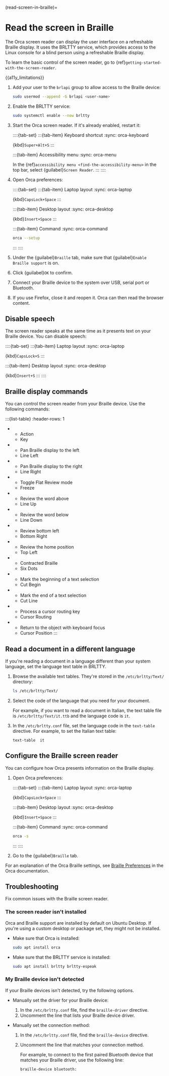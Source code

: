 (read-screen-in-braille)=
# Read the screen in Braille

The Orca screen reader can display the user interface on a refreshable Braille display. It uses the BRLTTY service, which provides access to the Linux console for a blind person using a refreshable Braille display. 

To learn the basic control of the screen reader, go to {ref}`getting-started-with-the-screen-reader`.

{{a11y_limitations}}


1. Add your user to the `brlapi` group to allow access to the Braille device:

    ```bash
    sudo usermod --append -G brlapi <user-name>
    ```

2. Enable the BRLTTY service:

    ```bash
    sudo systemctl enable --now brltty
    ```

3. Start the Orca screen reader. If it's already enabled, restart it:

    ::::{tab-set}
    :::{tab-item} Keyboard shortcut
    :sync: orca-keyboard

    {kbd}`Super+Alt+S`
    :::

    :::{tab-item} Accessibility menu
    :sync: orca-menu

    In the {ref}`accessibility menu <find-the-accessibility-menu>` in the top bar, select {guilabel}`Screen Reader`.
    :::
    ::::

4. Open Orca preferences:

    ::::{tab-set}
    :::{tab-item} Laptop layout
    :sync: orca-laptop

    {kbd}`CapsLock+Space`
    :::

    :::{tab-item} Desktop layout
    :sync: orca-desktop

    {kbd}`Insert+Space`
    :::

    :::{tab-item} Command
    :sync: orca-command

    ```bash
    orca --setup
    ```
    :::
    ::::

5. Under the {guilabel}`Braille` tab, make sure that {guilabel}`Enable Braille support` is on.

6. Click {guilabel}`OK` to confirm.

7. Connect your Braille device to the system over USB, serial port or Bluetooth.

8. If you use Firefox, close it and reopen it. Orca can then read the browser content.


## Disable speech

The screen reader speaks at the same time as it presents text on your Braille device. You can disable speech:

::::{tab-set}
:::{tab-item} Laptop layout
:sync: orca-laptop

{kbd}`CapsLock+S`
:::

:::{tab-item} Desktop layout
:sync: orca-desktop

{kbd}`Insert+S`
:::
::::


## Braille display commands

You can control the screen reader from your Braille device. Use the following commands:

:::{list-table}
   :header-rows: 1

* - Action
  - Key

* - Pan Braille display to the left
  - Line Left

* - Pan Braille display to the right
  - Line Right

* - Toggle Flat Review mode
  - Freeze

* - Review the word above
  - Line Up

* - Review the word below
  - Line Down

* - Review bottom left
  - Bottom Right

* - Review the home position
  - Top Left

* - Contracted Braille
  - Six Dots

* - Mark the beginning of a text selection
  - Cut Begin

* - Mark the end of a text selection
  - Cut Line

* - Process a cursor routing key
  - Cursor Routing

* - Return to the object with keyboard focus
  - Cursor Position
:::

## Read a document in a different language

If you're reading a document in a language different than your system language, set the language text table in BRLTTY.

1. Browse the available text tables. They're stored in the `/etc/brltty/Text/` directory:

    ```bash
    ls /etc/brltty/Text/
    ```

2. Select the code of the language that you need for your document.

    For example, if you want to read a document in Italian, the text table file is `/etc/brltty/Text/it.ttb` and the language code is `it`.

3. In the `/etc/brltty.conf` file, set the language code in the `text-table` directive. For example, to set the Italian text table:

    ```text
    text-table	it
    ```

## Configure the Braille screen reader

You can configure how Orca presents information on the Braille display.

1. Open Orca preferences:

    ::::{tab-set}
    :::{tab-item} Laptop layout
    :sync: orca-laptop

    {kbd}`CapsLock+Space`
    :::

    :::{tab-item} Desktop layout
    :sync: orca-desktop

    {kbd}`Insert+Space`
    :::

    :::{tab-item} Command
    :sync: orca-command

    ```bash
    orca -s
    ```
    :::
    ::::

2. Go to the {guilabel}`Braille` tab.

For an explanation of the Orca Braille settings, see [Braille Preferences](https://help.gnome.org/users/orca/stable/preferences_braille.html.en) in the Orca documentation.


## Troubleshooting

Fix common issues with the Braille screen reader.

### The screen reader isn't installed
    
Orca and Braille support are installed by default on Ubuntu Desktop. If you're using a custom desktop or package set, they might not be installed.
    
* Make sure that Orca is installed:

    ```bash
    sudo apt install orca
    ```

* Make sure that the BRLTTY service is installed:

    ```bash
    sudo apt install brltty brltty-espeak
    ```

### My Braille device isn't detected

If your Braille devices isn't detected, try the following options.

* Manually set the driver for your Braille device:

    1. In the `/etc/brltty.conf` file, find the `braille-driver` directive.
    2. Uncomment the line that lists your Braille device driver.

* Manually set the connection method:

    1. In the `/etc/brltty.conf` file, find the `braille-device` directive.
    2. Uncomment the line that matches your connection method.

        For example, to connect to the first paired Bluetooth device that matches your Braille driver, use the following line:

        ```text
        braille-device bluetooth:
        ```

